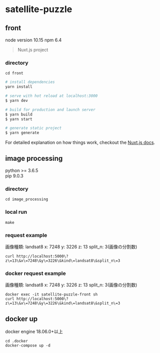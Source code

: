 # satellite-puzzle


## front
node version 10.15
npm 6.4
> Nuxt.js project
### directory
```
cd front
```

``` bash
# install dependencies
yarn install

# serve with hot reload at localhost:3000
$ yarn dev

# build for production and launch server
$ yarn build
$ yarn start

# generate static project
$ yarn generate
```

For detailed explanation on how things work, checkout the [Nuxt.js docs](https://github.com/nuxt/nuxt.js).

## image processing
python >= 3.6.5  
pip 9.0.3
### directory
```
cd image_processing
```
### local run
```
make
```
### request example
画像種類: landsat8
x: 7248
y: 3226
z: 13
split_n: 3(画像の分割数)
```
curl http://localhost:5000\?z\=13\&x\=7248\&y\=3226\&kind\=landsat8\&split_n\=3
```

### docker request example
画像種類: landsat8
x: 7248
y: 3226
z: 13
split_n: 3(画像の分割数)
```
docker exec -it satellite-puzzle-front sh
curl http://localhost:5000\?z\=13\&x\=7248\&y\=3226\&kind\=landsat8\&split_n\=3
```


## docker up
docker engine 18.06.0+以上
```
cd .docker
docker-compose up -d
```
